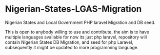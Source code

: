 # Nigerian-States-LGAS-Migration
Nigerian States and Local Government PHP laravel Migration and DB seed.


This is open to anybody willing to use and contribute, the aim is to have multiple languages available for now its just php laravel, repository will contain Nigerian States DB Migration, and seed for php Laravel, subsequently it might be updated to more programming language.

